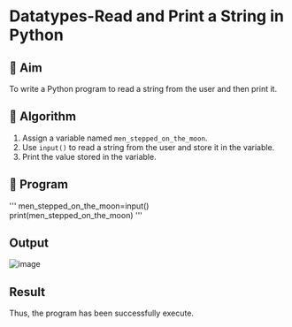 # Datatypes-Read and Print a String in Python

## 🎯 Aim
To write a Python program to read a string from the user and then print it.

## 🧠 Algorithm
1. Assign a variable named `men_stepped_on_the_moon`.
2. Use `input()` to read a string from the user and store it in the variable.
3. Print the value stored in the variable.

## 🧾 Program
'''
men_stepped_on_the_moon=input()  
print(men_stepped_on_the_moon) 
'''

## Output
![image](https://github.com/user-attachments/assets/028ee80d-715f-4016-adba-ea0f27db7662)


## Result
Thus, the program has been successfully execute. 

